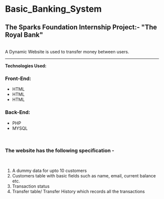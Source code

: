 # Basic_Banking_System
<b><h2>The Sparks Foundation Internship Project:- "The Royal Bank"</h2> </b> </br>
A Dynamic Website is used to transfer money between users.</br><hr>
<b>Technologies Used: </b><br>
<h3>Front-End:</h3>
<ul>
  <li>HTML</li>
  <li>HTML</li>
  <li>HTML</li>
 </ul>
 <h3>Back-End:</h3>
 <ul>
  <li>PHP</li>
  <li>MYSQL</li>
 </ul>
 <br>
 <h3>The website has the following specification -</h3><br>
 <ol>
  <li>A dummy data for upto 10 customers</li>
  <li>Customers table with basic fields such as name, email, current balance etc.</li>
  <li>Transaction status</li>
  <li>Transfer table/ Transfer History which records all the transactions</li>
 </ol>
 
 

